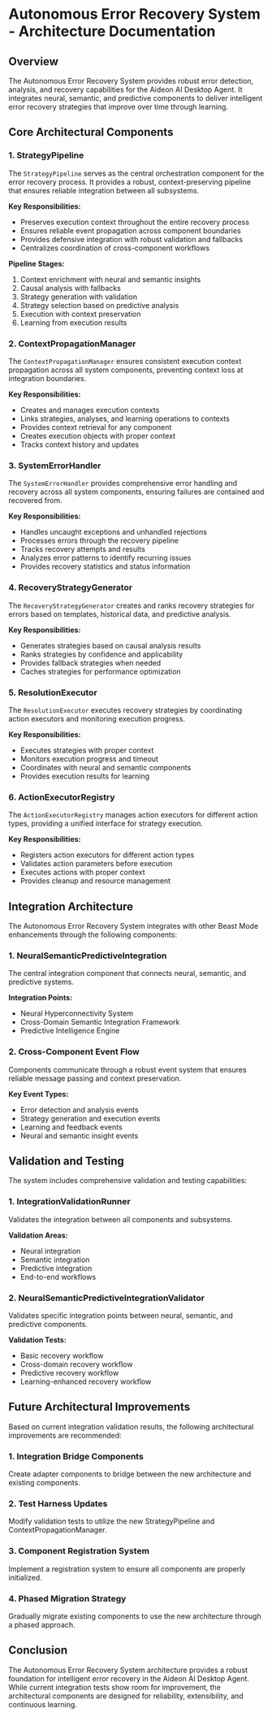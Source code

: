 # Autonomous Error Recovery System - Architecture Documentation

## Overview

The Autonomous Error Recovery System provides robust error detection, analysis, and recovery capabilities for the Aideon AI Desktop Agent. It integrates neural, semantic, and predictive components to deliver intelligent error recovery strategies that improve over time through learning.

## Core Architectural Components

### 1. StrategyPipeline

The `StrategyPipeline` serves as the central orchestration component for the error recovery process. It provides a robust, context-preserving pipeline that ensures reliable integration between all subsystems.

**Key Responsibilities:**
- Preserves execution context throughout the entire recovery process
- Ensures reliable event propagation across component boundaries
- Provides defensive integration with robust validation and fallbacks
- Centralizes coordination of cross-component workflows

**Pipeline Stages:**
1. Context enrichment with neural and semantic insights
2. Causal analysis with fallbacks
3. Strategy generation with validation
4. Strategy selection based on predictive analysis
5. Execution with context preservation
6. Learning from execution results

### 2. ContextPropagationManager

The `ContextPropagationManager` ensures consistent execution context propagation across all system components, preventing context loss at integration boundaries.

**Key Responsibilities:**
- Creates and manages execution contexts
- Links strategies, analyses, and learning operations to contexts
- Provides context retrieval for any component
- Creates execution objects with proper context
- Tracks context history and updates

### 3. SystemErrorHandler

The `SystemErrorHandler` provides comprehensive error handling and recovery across all system components, ensuring failures are contained and recovered from.

**Key Responsibilities:**
- Handles uncaught exceptions and unhandled rejections
- Processes errors through the recovery pipeline
- Tracks recovery attempts and results
- Analyzes error patterns to identify recurring issues
- Provides recovery statistics and status information

### 4. RecoveryStrategyGenerator

The `RecoveryStrategyGenerator` creates and ranks recovery strategies for errors based on templates, historical data, and predictive analysis.

**Key Responsibilities:**
- Generates strategies based on causal analysis results
- Ranks strategies by confidence and applicability
- Provides fallback strategies when needed
- Caches strategies for performance optimization

### 5. ResolutionExecutor

The `ResolutionExecutor` executes recovery strategies by coordinating action executors and monitoring execution progress.

**Key Responsibilities:**
- Executes strategies with proper context
- Monitors execution progress and timeout
- Coordinates with neural and semantic components
- Provides execution results for learning

### 6. ActionExecutorRegistry

The `ActionExecutorRegistry` manages action executors for different action types, providing a unified interface for strategy execution.

**Key Responsibilities:**
- Registers action executors for different action types
- Validates action parameters before execution
- Executes actions with proper context
- Provides cleanup and resource management

## Integration Architecture

The Autonomous Error Recovery System integrates with other Beast Mode enhancements through the following components:

### 1. NeuralSemanticPredictiveIntegration

The central integration component that connects neural, semantic, and predictive systems.

**Integration Points:**
- Neural Hyperconnectivity System
- Cross-Domain Semantic Integration Framework
- Predictive Intelligence Engine

### 2. Cross-Component Event Flow

Components communicate through a robust event system that ensures reliable message passing and context preservation.

**Key Event Types:**
- Error detection and analysis events
- Strategy generation and execution events
- Learning and feedback events
- Neural and semantic insight events

## Validation and Testing

The system includes comprehensive validation and testing capabilities:

### 1. IntegrationValidationRunner

Validates the integration between all components and subsystems.

**Validation Areas:**
- Neural integration
- Semantic integration
- Predictive integration
- End-to-end workflows

### 2. NeuralSemanticPredictiveIntegrationValidator

Validates specific integration points between neural, semantic, and predictive components.

**Validation Tests:**
- Basic recovery workflow
- Cross-domain recovery workflow
- Predictive recovery workflow
- Learning-enhanced recovery workflow

## Future Architectural Improvements

Based on current integration validation results, the following architectural improvements are recommended:

### 1. Integration Bridge Components

Create adapter components to bridge between the new architecture and existing components.

### 2. Test Harness Updates

Modify validation tests to utilize the new StrategyPipeline and ContextPropagationManager.

### 3. Component Registration System

Implement a registration system to ensure all components are properly initialized.

### 4. Phased Migration Strategy

Gradually migrate existing components to use the new architecture through a phased approach.

## Conclusion

The Autonomous Error Recovery System architecture provides a robust foundation for intelligent error recovery in the Aideon AI Desktop Agent. While current integration tests show room for improvement, the architectural components are designed for reliability, extensibility, and continuous learning.
